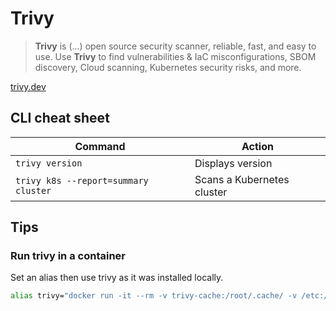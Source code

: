 # Trivy

> **Trivy** is (...) open source security scanner, reliable, fast, and easy to use. Use **Trivy** to find vulnerabilities & IaC misconfigurations, SBOM discovery, Cloud scanning, Kubernetes security risks, and more.

[trivy.dev](https://trivy.dev/)

## CLI cheat sheet

Command                              | Action
-------------------------------------|---------------------------
`trivy version`                      | Displays version
`trivy k8s --report=summary cluster` | Scans a Kubernetes cluster

## Tips

### Run trivy in a container

Set an alias then use trivy as it was installed locally.

```bash
alias trivy="docker run -it --rm -v trivy-cache:/root/.cache/ -v /etc:/etc:ro -v /var:/var:ro -v $HOME/.kube/config:/root/.kube/config aquasec/trivy:latest"
```
